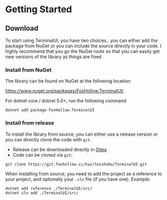 # Getting Started

## Download

To start using TerminalUI, you have two choices.. you can either add the package from NuGet or you can include the source directly in your code.
I highly recommend that you go the NuGet route so that you can easily get new versions of the library as things are fixed

### Install from NuGet

The library can be found on NuGet at the following location:

<https://www.nuget.org/packages/FoxHollow.TerminalUI/>

For dotnet core / dotnet 5.0+, run the following command

```
dotnet add package FoxHollow.TerminalUI
```


### Install from release

To install the library from source, you can either use a release version or you can directly clone the code with `git`.


* Release can be downloaded directly in [Gitea](https://git.foxhollow.cc/hairlesshobo/TerminalUI/releases)
* Code can be cloned via `git`:
```
git clone https://git.foxhollow.cc/hairlesshobo/TerminalUI.git
```

When installing from source, you need to add the project as a reference to your project, and optionally your `.sln` file (if you have one). Example:

```
dotnet add reference ./TerminalUI/src/
dotnet sln add ./TerminalUI/src/
```